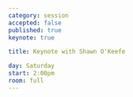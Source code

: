 ```yaml
---
category: session
accepted: false
published: true
keynote: true

title: Keynote with Shawn O'Keefe

day: Saturday
start: 2:00pm
room: full
---
```


